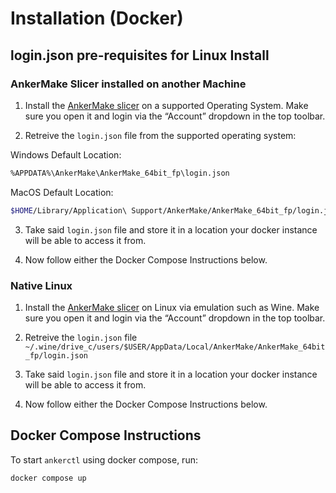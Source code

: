 # Installation (Docker)

## login.json pre-requisites for Linux Install

### AnkerMake Slicer installed on another Machine

1. Install the [AnkerMake slicer](https://www.ankermake.com/software) on a supported Operating System.  Make sure you open it and login via the “Account” dropdown in the top toolbar.

2. Retreive the ```login.json``` file from the supported operating system:

  Windows Default Location:
  ```sh
  %APPDATA%\AnkerMake\AnkerMake_64bit_fp\login.json
  ```
   
  MacOS Default Location:
  ```sh
  $HOME/Library/Application\ Support/AnkerMake/AnkerMake_64bit_fp/login.json
   ```

3. Take said ```login.json``` file and store it in a location your docker instance will be able to access it from.

4. Now follow either the Docker Compose Instructions below.

### Native Linux

1. Install the [AnkerMake slicer](https://www.ankermake.com/software) on Linux via emulation such as Wine.  Make sure you open it and login via the “Account” dropdown in the top toolbar.
   
2. Retreive the ```login.json``` file ```~/.wine/drive_c/users/$USER/AppData/Local/AnkerMake/AnkerMake_64bit_fp/login.json```

3. Take said ```login.json``` file and store it in a location your docker instance will be able to access it from.

4. Now follow either the Docker Compose Instructions below.

## Docker Compose Instructions

To start `ankerctl` using docker compose, run:

```sh
docker compose up
```
